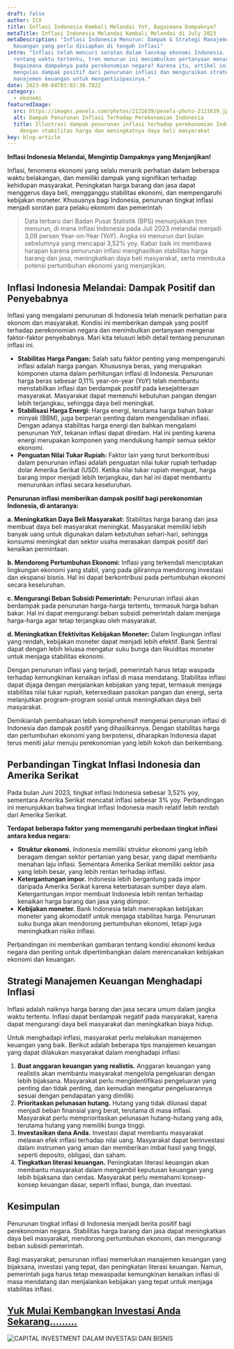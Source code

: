 ```yaml
---
draft: false
author: ICX
title: Inflasi Indonesia Kembali Melandai YoY, Bagaimana Dampaknya?
metaTitle: Inflasi Indonesia Melandai Kembali Melandai di July 2023
metaDescription: "Inflasi Indonesia Menurun: Dampak & Strategi Manajemen
  Keuangan yang perlu disiapkan di tengah inflasi"
intro: "Inflasi telah mencuri sorotan dalam lanskap ekonomi Indonesia. Dalam
  rentang waktu tertentu, tren menurun ini menimbulkan pertanyaan menarik:
  Bagaimana dampaknya pada perekonomian negara? Karena itu, artikel ini akan
  mengulas dampak positif dari penurunan inflasi dan menguraikan strategi
  manajemen keuangan untuk mengantisipasinya."
date: 2023-08-04T03:02:30.782Z
category:
  - ekonomi
featuredImage:
  src: https://images.pexels.com/photos/2121639/pexels-photo-2121639.jpeg?auto=compress&cs=tinysrgb&w=600
  alt: Dampak Penurunan Inflasi Terhadap Perekonomian Indonesia
  title: Illustrasi dampak penurunan inflasi terhadap perekonomian Indonesia
    dengan stabilitas harga dan meningkatnya daya beli masyarakat
key: blog-article
---
```

**Inflasi Indonesia Melandai, Mengintip Dampaknya yang Menjanjikan!**

Inflasi, fenomena ekonomi yang selalu menarik perhatian dalam beberapa waktu belakangan, dan memiliki dampak yang signifikan terhadap kehidupan masyarakat. Peningkatan harga barang dan jasa dapat menggerus daya beli, mengganggu stabilitas ekonomi, dan mempengaruhi kebijakan moneter. Khususnya bagi Indonesia, penurunan tingkat inflasi menjadi sorotan para pelaku ekonomi dan pemerintah

> Data terbaru dari Badan Pusat Statistik (BPS) menunjukkan tren menurun, di mana inflasi Indonesia pada Juli 2023 melandai menjadi 3,08 persen Year-on-Year (YoY). Angka ini menurun dari bulan sebelumnya yang mencapai 3,52%  yoy. Kabar baik ini membawa harapan karena penurunan inflasi menghasilkan stabilitas harga barang dan jasa, meningkatkan daya beli masyarakat, serta membuka potensi pertumbuhan ekonomi yang menjanjikan.

## Inflasi Indonesia Melandai: Dampak Positif dan Penyebabnya

Inflasi yang mengalami penurunan di Indonesia telah menarik perhatian para ekonom dan masyarakat. Kondisi ini memberikan dampak yang positif terhadap perekonomian negara dan menimbulkan pertanyaan mengenai faktor-faktor penyebabnya. Mari kita telusuri lebih detail tentang penurunan inflasi ini.

* **Stabilitas Harga Pangan:** Salah satu faktor penting yang mempengaruhi inflasi adalah harga pangan. Khususnya beras, yang merupakan komponen utama dalam perhitungan inflasi di Indonesia. Penurunan harga beras sebesar 0,11% year-on-year (YoY) telah membantu menstabilkan inflasi dan berdampak positif pada kesejahteraan masyarakat. Masyarakat dapat memenuhi kebutuhan pangan dengan lebih terjangkau, sehingga daya beli meningkat.
* **Stabilisasi Harga Energi:** Harga energi, terutama harga bahan bakar minyak (BBM), juga berperan penting dalam mengendalikan inflasi. Dengan adanya stabilitas harga energi dan bahkan mengalami penurunan YoY, tekanan inflasi dapat diredam. Hal ini penting karena energi merupakan komponen yang mendukung hampir semua sektor ekonomi.
* **Penguatan Nilai Tukar Rupiah:** Faktor lain yang turut berkontribusi dalam penurunan inflasi adalah penguatan nilai tukar rupiah terhadap dolar Amerika Serikat (USD). Ketika nilai tukar rupiah menguat, harga barang impor menjadi lebih terjangkau, dan hal ini dapat membantu menurunkan inflasi secara keseluruhan.

**Penurunan inflasi memberikan dampak positif bagi perekonomian Indonesia, di antaranya:**

**a. Meningkatkan Daya Beli Masyarakat:** Stabilitas harga barang dan jasa membuat daya beli masyarakat meningkat. Masyarakat memiliki lebih banyak uang untuk digunakan dalam kebutuhan sehari-hari, sehingga konsumsi meningkat dan sektor usaha merasakan dampak positif dari kenaikan permintaan.

**b. Mendorong Pertumbuhan Ekonomi:** Inflasi yang terkendali menciptakan lingkungan ekonomi yang stabil, yang pada gilirannya mendorong investasi dan ekspansi bisnis. Hal ini dapat berkontribusi pada pertumbuhan ekonomi secara keseluruhan.

**c. Mengurangi Beban Subsidi Pemerintah:** Penurunan inflasi akan berdampak pada penurunan harga-harga tertentu, termasuk harga bahan bakar. Hal ini dapat mengurangi beban subsidi pemerintah dalam menjaga harga-harga agar tetap terjangkau oleh masyarakat.

**d. Meningkatkan Efektivitas Kebijakan Moneter:** Dalam lingkungan inflasi yang rendah, kebijakan moneter dapat menjadi lebih efektif. Bank Sentral dapat dengan lebih leluasa mengatur suku bunga dan likuiditas moneter untuk menjaga stabilitas ekonomi.

Dengan penurunan inflasi yang terjadi, pemerintah harus tetap waspada terhadap kemungkinan kenaikan inflasi di masa mendatang. Stabilitas inflasi dapat dijaga dengan menjalankan kebijakan yang tepat, termasuk menjaga stabilitas nilai tukar rupiah, ketersediaan pasokan pangan dan energi, serta melanjutkan program-program sosial untuk meningkatkan daya beli masyarakat.

Demikianlah pembahasan lebih komprehensif mengenai penurunan inflasi di Indonesia dan dampak positif yang dihasilkannya. Dengan stabilitas harga dan pertumbuhan ekonomi yang berpotensi, diharapkan Indonesia dapat terus meniti jalur menuju perekonomian yang lebih kokoh dan berkembang.

## **Perbandingan Tingkat Inflasi Indonesia dan Amerika Serikat**

Pada bulan Juni 2023, tingkat inflasi Indonesia sebesar 3,52% yoy, sementara Amerika Serikat mencatat inflasi sebesar 3% yoy. Perbandingan ini menunjukkan bahwa tingkat inflasi Indonesia masih relatif lebih rendah dari Amerika Serikat.

**Terdapat beberapa faktor yang memengaruhi perbedaan tingkat inflasi antara kedua negara:**

* **Struktur ekonomi.** Indonesia memiliki struktur ekonomi yang lebih beragam dengan sektor pertanian yang besar, yang dapat membantu menahan laju inflasi. Sementara Amerika Serikat memiliki sektor jasa yang lebih besar, yang lebih rentan terhadap inflasi.
* **Ketergantungan impor.** Indonesia lebih bergantung pada impor daripada Amerika Serikat karena keterbatasan sumber daya alam. Ketergantungan impor membuat Indonesia lebih rentan terhadap kenaikan harga barang dan jasa yang diimpor.
* **Kebijakan moneter.** Bank Indonesia telah menerapkan kebijakan moneter yang akomodatif untuk menjaga stabilitas harga. Penurunan suku bunga akan mendorong pertumbuhan ekonomi, tetapi juga meningkatkan risiko inflasi.

Perbandingan ini memberikan gambaran tentang kondisi ekonomi kedua negara dan penting untuk dipertimbangkan dalam merencanakan kebijakan ekonomi dan keuangan.

## **Strategi Manajemen Keuangan Menghadapi Inflasi**

Inflasi adalah naiknya harga barang dan jasa secara umum dalam jangka waktu tertentu. Inflasi dapat berdampak negatif pada masyarakat, karena dapat mengurangi daya beli masyarakat dan meningkatkan biaya hidup.

Untuk menghadapi inflasi, masyarakat perlu melakukan manajemen keuangan yang baik. Berikut adalah beberapa tips manajemen keuangan yang dapat dilakukan masyarakat dalam menghadapi inflasi:

1. **Buat anggaran keuangan yang realistis.** Anggaran keuangan yang realistis akan membantu masyarakat mengelola pengeluaran dengan lebih bijaksana. Masyarakat perlu mengidentifikasi pengeluaran yang penting dan tidak penting, dan kemudian mengatur pengeluarannya sesuai dengan pendapatan yang dimiliki.
2. **Prioritaskan pelunasan hutang.** Hutang yang tidak dilunasi dapat menjadi beban finansial yang berat, terutama di masa inflasi. Masyarakat perlu memprioritaskan pelunasan hutang-hutang yang ada, terutama hutang yang memiliki bunga tinggi.
3. **Investasikan dana Anda.** Investasi dapat membantu masyarakat melawan efek inflasi terhadap nilai uang. Masyarakat dapat berinvestasi dalam instrumen yang aman dan memberikan imbal hasil yang tinggi, seperti deposito, obligasi, dan saham.
4. **Tingkatkan literasi keuangan.** Peningkatan literasi keuangan akan membantu masyarakat dalam mengambil keputusan keuangan yang lebih bijaksana dan cerdas. Masyarakat perlu memahami konsep-konsep keuangan dasar, seperti inflasi, bunga, dan investasi.

## K﻿esimpulan

Penurunan tingkat inflasi di Indonesia menjadi berita positif bagi perekonomian negara. Stabilitas harga barang dan jasa dapat meningkatkan daya beli masyarakat, mendorong pertumbuhan ekonomi, dan mengurangi beban subsidi pemerintah. 

Bagi masyarakat, penurunan inflasi memerlukan manajemen keuangan yang bijaksana, investasi yang tepat, dan peningkatan literasi keuangan. Namun, pemerintah juga harus tetap mewaspadai kemungkinan kenaikan inflasi di masa mendatang dan menjalankan kebijakan yang tepat untuk menjaga stabilitas inflasi.

## [Y﻿uk Mulai Kembangkan Investasi Anda Sekarang.........](https://icx.id/?utm_source=content_blog&utm_medium=blog&utm_campaign=blog&utm_id=content_blog&utm_content=blog_content)

![CAPITAL INVESTMENT DALAM INVESTASI DAN BISNIS](https://icx.id/img/snapinsta.app_346119647_1435083573982006_484823168912654359_n_1080-1-.jpg)